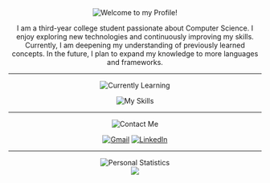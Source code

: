 <div align="center">

<picture>
    <source
        srcset="https://readme-typing-svg.demolab.com?font=Anuphan&duration=1000&pause=1000&color=FFF4E6&center=true&repeat=false&width=250&lines=%F0%9F%91%8B+Welcome+to+my+Profile!"
        media="(prefers-color-scheme: dark)"
    />
    <source
        srcset="https://readme-typing-svg.demolab.com?font=Anuphan&duration=1000&pause=1000&color=fd7e14&center=true&repeat=false&width=250&lines=%F0%9F%91%8B+Welcome+to+my+Profile!"
        media="(prefers-color-scheme: light), (prefers-color-scheme: no-preference)"
    />
    <img src="https://readme-typing-svg.demolab.com?font=Anuphan&duration=1000&pause=1000&color=FFF4E6&center=true&repeat=false&width=250&lines=%F0%9F%91%8B+Welcome+to+my+Profile!" alt="Welcome to my Profile!" />
</picture>

I am a third-year college student passionate about Computer Science. I enjoy exploring new technologies and continuously improving my skills. Currently, I am deepening my understanding of previously learned concepts. In the future, I plan to expand my knowledge to more languages and frameworks.

---

<picture>
    <source
        srcset="https://readme-typing-svg.demolab.com?font=Anuphan&duration=1000&pause=1000&color=F4FCE3&center=true&repeat=false&width=250&lines=%F0%9F%8C%B1+Currently+Learning"
        media="(prefers-color-scheme: dark)"
    />
    <source
        srcset="https://readme-typing-svg.demolab.com?font=Anuphan&duration=1000&pause=1000&color=82c91e&center=true&repeat=false&width=250&lines=%F0%9F%8C%B1+Currently+Learning"
        media="(prefers-color-scheme: light), (prefers-color-scheme: no-preference)"
    />
    <img src="https://readme-typing-svg.demolab.com?font=Anuphan&duration=1000&pause=1000&color=F4FCE3&center=true&repeat=false&width=250&lines=%F0%9F%8C%B1+Currently+Learning" alt="Currently Learning" />
</picture>

<br>

![My Skills](https://skillicons.dev/icons?i=java,html,css,js,ts,angular)

---

<picture>
    <source
        srcset="https://readme-typing-svg.demolab.com?font=Anuphan&duration=1000&pause=1000&color=F8F0FC&center=true&repeat=false&width=250&lines=%F0%9F%93%AB+Contact+Me"
        media="(prefers-color-scheme: dark)"
    />
    <source
        srcset="https://readme-typing-svg.demolab.com?font=Anuphan&duration=1000&pause=1000&color=15aabf&center=true&repeat=false&width=250&lines=%F0%9F%93%AB+Contact+Me"
        media="(prefers-color-scheme: light), (prefers-color-scheme: no-preference)"
    />
    <img src="https://readme-typing-svg.demolab.com?font=Anuphan&duration=1000&pause=1000&color=F8F0FC&center=true&repeat=false&width=250&lines=%F0%9F%93%AB+Contact+Me" alt="Contact Me" />
</picture>

[![Gmail](https://img.shields.io/badge/Gmail-D14836?style=for-the-badge&logo=gmail&logoColor=white)](mailto:m.fdeen02@gmail.com)
[![LinkedIn](https://img.shields.io/badge/LinkedIn-%230077B5.svg?style=for-the-badge&logo=linkedin&logoColor=white)](https://www.linkedin.com/in/fdeen02)

---

<picture>
    <source
        srcset="https://readme-typing-svg.demolab.com?font=Anuphan&duration=1000&pause=1000&color=E7F5FF&center=true&repeat=false&width=250&lines=%F0%9F%93%8A+Personal+Stats"
        media="(prefers-color-scheme: dark)"
    />
    <source
        srcset="https://readme-typing-svg.demolab.com?font=Anuphan&duration=1000&pause=1000&color=228be6&center=true&repeat=false&width=250&lines=%F0%9F%93%8A+Personal+Stats"
        media="(prefers-color-scheme: light), (prefers-color-scheme: no-preference)"
    />
    <img src="https://readme-typing-svg.demolab.com?font=Anuphan&duration=1000&pause=1000&color=E7F5FF&center=true&repeat=false&width=250&lines=%F0%9F%93%8A+Personal+Stats" alt="Personal Statistics" />
</picture>

<br>

<picture>
  <source
    srcset="https://github-readme-stats.vercel.app/api?username=fdeen02&show_icons=true&theme=catppuccin_mocha"
    media="(prefers-color-scheme: dark)"
  />
  <source
    srcset="https://github-readme-stats.vercel.app/api?username=fdeen02&show_icons=true&theme=catppuccin_latte"
    media="(prefers-color-scheme: light), (prefers-color-scheme: no-preference)"
  />
  <img src="https://github-readme-stats.vercel.app/api?username=fdeen02&show_icons=true&theme=catppuccin_latte" />
</picture>

</div>

